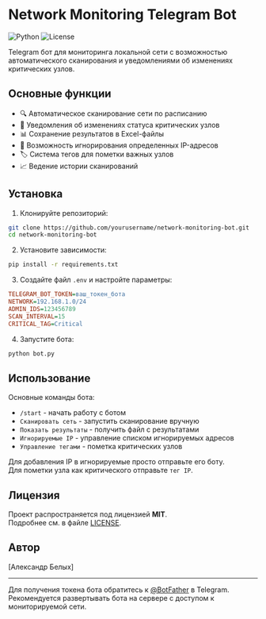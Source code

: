 # Network Monitoring Telegram Bot

![Python](https://img.shields.io/badge/Python-3.8+-blue.svg)
![License](https://img.shields.io/badge/License-MIT-green.svg)

Telegram бот для мониторинга локальной сети с возможностью автоматического сканирования и уведомлениями об изменениях критических узлов.

## Основные функции

- 🔍 Автоматическое сканирование сети по расписанию
- 🔔 Уведомления об изменениях статуса критических узлов
- 📊 Сохранение результатов в Excel-файлы
- 🚫 Возможность игнорирования определенных IP-адресов
- 🏷 Система тегов для пометки важных узлов
- 📈 Ведение истории сканирований

## Установка

1. Клонируйте репозиторий:
```bash
git clone https://github.com/yourusername/network-monitoring-bot.git
cd network-monitoring-bot
```

2. Установите зависимости:
```bash
pip install -r requirements.txt
```

3. Создайте файл `.env` и настройте параметры:
```ini
TELEGRAM_BOT_TOKEN=ваш_токен_бота
NETWORK=192.168.1.0/24
ADMIN_IDS=123456789
SCAN_INTERVAL=15
CRITICAL_TAG=Critical
```

4. Запустите бота:
```bash
python bot.py
```

## Использование

Основные команды бота:
- `/start` - начать работу с ботом
- `Сканировать сеть` - запустить сканирование вручную
- `Показать результаты` - получить файл с результатами
- `Игнорируемые IP` - управление списком игнорируемых адресов
- `Управление тегами` - пометка критических узлов

Для добавления IP в игнорируемые просто отправьте его боту.  
Для пометки узла как критического отправьте `тег IP`.

## Лицензия

Проект распространяется под лицензией **MIT**.  
Подробнее см. в файле [LICENSE](LICENSE).

## Автор

[Александр Белых]

---

Для получения токена бота обратитесь к [@BotFather](https://t.me/BotFather) в Telegram.  
Рекомендуется развертывать бота на сервере с доступом к мониторируемой сети.